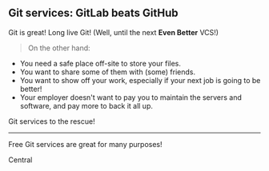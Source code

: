 ## Git services: GitLab beats GitHub

Git is great! Long live Git! (Well, until the next **Even Better** VCS!)

> On the other hand:
* You need a safe place off-site to store your files.
* You want to share some of them with (some) friends.
* You want to show off your work, especially if your next job is going to be better!
* Your employer doesn't want to pay you to maintain the servers and software, and pay more to back it all up.

Git services to the rescue!

---

Free Git services are great for many purposes!

Central 
